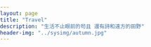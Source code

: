 ```yaml
---
layout: page
title: "Travel"
description: "生活不止眼前的茍且 還有詩和遠方的田野"
header-img: "../sysimg/autumn.jpg"
---
```


<style>
html, body, #map { margin: 0; padding: 0; height: 100%; }
</style>

<script
      src="https://maps.googleapis.com/maps/api/js?libraries=visualization">
</script>

<script>
      var map;

      function initialize() {
        map = new google.maps.Map(document.getElementById('map'), {
          zoom: 2,
          center: new google.maps.LatLng(2.8,-187.3),
          mapTypeId: google.maps.MapTypeId.TERRAIN
        });

        // Create a <script> tag and set the USGS URL as the source.
        var script = document.createElement('script');
        // (In this example we use a locally stored copy instead.)
        script.src = '../sysdata/footprint.geojsonp';
        document.getElementsByTagName('head')[0].appendChild(script);
      }

      // Loop through the results array and place a marker for each
      // set of coordinates.
      window.eqfeed_callback = function(results) {
        for (var i = 0; i < results.features.length; i++) {
          var coords = results.features[i].geometry.coordinates;
          var latLng = new google.maps.LatLng(coords[1],coords[0]);
          var marker = new google.maps.Marker({
            position: latLng,
            map: map
          });
        }
      }
      google.maps.event.addDomListener(window, 'load', initialize)
    </script>

<div id="map"></div>
